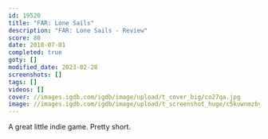 ```yaml
---
id: 19520
title: "FAR: Lone Sails"
description: "FAR: Lone Sails - Review"
score: 80
date: 2018-07-01
completed: true
goty: []
modified_date: 2023-02-28
screenshots: []
tags: []
videos: []
cover: //images.igdb.com/igdb/image/upload/t_cover_big/co27qa.jpg
image: //images.igdb.com/igdb/image/upload/t_screenshot_huge/c5kuwnmzbyo3965lms2f.jpg
---
```

A great little indie game. Pretty short.